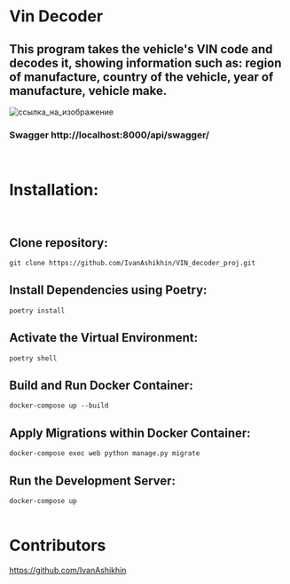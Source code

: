 # Vin Decoder
## This program takes the vehicle's VIN code and decodes it, showing information such as: region of manufacture, country of the vehicle, year of manufacture, vehicle make.
![ссылка_на_изображение](https://dmv-permit-test.com/images/vin-decoder.png)

### Swagger http://localhost:8000/api/swagger/
<br>

# Installation:
<br>

## Clone repository:
```git clone https://github.com/IvanAshikhin/VIN_decoder_proj.git```
<br>

## Install Dependencies using Poetry:
```poetry install```
<br>

## Activate the Virtual Environment:
```poetry shell```
<br>

## Build and Run Docker Container:
```docker-compose up --build```
<br>

## Apply Migrations within Docker Container:
```docker-compose exec web python manage.py migrate```
<br>

## Run the Development Server:
```docker-compose up```
<br>
<br>

# Contributors
https://github.com/IvanAshikhin
